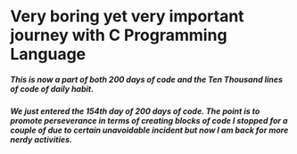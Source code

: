 # Very boring yet very important journey with C Programming Language

##### This is now a part of both 200 days of code and the Ten Thousand lines of code of daily habit.

##### We just entered the 154th day of 200 days of code. The point is to promote perseverance in terms of creating blocks of code I stopped for a couple of due to certain unavoidable incident but now I am back for more nerdy activities.
